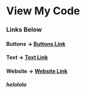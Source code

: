 
# View My Code

### Links Below




#### Buttons -> [Buttons Link](https://hs86442.github.io/hs86442.github.io-links/)

#### Text -> [Text Link](https://hs86442.github.io/hs86442.github.io-links/)

#### Website -> [Website Link](https://hs86442.github.io/hs86442.github.io-links/)

##### helololo
